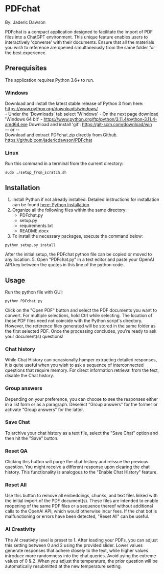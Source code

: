 ﻿# PDFchat
By: Jaderic Dawson

PDFchat is a compact application designed to facilitate the import of PDF files into a ChatGPT environment. This unique feature enables users to interactively 'converse' with their documents. Ensure that all the materials you wish to reference are opened simultaneously from the same folder for the best experience.

## Prerequisites
The application requires Python 3.6+ to run. 
### Windows
Download and install the latest stable release of Python 3 from here: https://www.python.org/downloads/windows/   <br />
    - Under the 'Downloads' tab select 'Windows'
    - On the next page download 'Windows 64 bit'
    - https://www.python.org/ftp/python/3.11.4/python-3.11.4-amd64.exe
Download and install 'git': https://git-scm.com/download/win <br />
-- or -- <br />
Download and extract PDFchat.zip directly from Github.  <br />
https://github.com/jadericdawson/PDFchat

### Linux
Run this command in a terminal from the current directory:
```
sudo ./setup_from_scratch.sh
```

## Installation
1. Install Python if not already installed. Detailed instructions for installation can be found [here: Python Installation](https://python.org/installation).
2. Organize all the following files within the same directory:
    - PDFchat.py
    - setup.py
    - requirements.txt
    - README.docx
3. To install the necessary packages, execute the command below:

```
python setup.py install
```

After the initial setup, the PDFchat python file can be copied or moved to any location.
5. Open "PDFchat.py" in a text editor and paste your OpenAI API key between the quotes in this line of the python code.

## Usage
Run the python file with GUI:
```
python PDFchat.py
```
Click on the "Open PDF" button and select the PDF documents you want to convert. For multiple selections, hold Ctrl while selecting. The location of these PDF files need not coincide with the Python script's directory. However, the reference files generated will be stored in the same folder as the first selected PDF. Once the processing concludes, you're ready to ask your document(s) questions!

### Chat history
While Chat History can occasionally hamper extracting detailed responses, it is quite useful when you wish to ask a sequence of interconnected questions that require memory. For direct information retrieval from the text, disable the Chat history.

### Group answers
Depending on your preference, you can choose to see the responses either in a list form or as a paragraph. Deselect "Group answers" for the former or activate "Group answers" for the latter.

### Save Chat
To archive your chat history as a text file, select the "Save Chat" option and then hit the "Save" button.

### Reset QA
Clicking this button will purge the chat history and reissue the previous question. You might receive a different response upon clearing the chat history. This functionality is analogous to the "Enable Chat History" feature.

### Reset All
Use this button to remove all embeddings, chunks, and text files linked with the initial import of the PDF document(s). These files are intended to enable reopening of the same PDF files or a sequence thereof without additional calls to the OpenAI API, which would otherwise incur fees. If the chat bot is malfunctioning or errors have been detected, "Reset All" can be useful.

### AI Creativity
The AI creativity level is preset to 1. After loading your PDFs, you can adjust this setting between 0 and 2 using the provided slider. Lower values generate responses that adhere closely to the text, while higher values introduce more randomness into the chat queries. Avoid using the extreme values of 0 & 2. When you adjust the temperature, the prior question will be automatically resubmitted at the new temperature setting.


